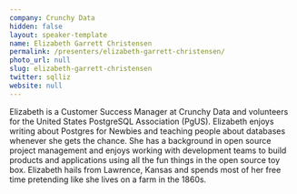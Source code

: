 ```yaml
---
company: Crunchy Data
hidden: false
layout: speaker-template
name: Elizabeth Garrett Christensen
permalink: /presenters/elizabeth-garrett-christensen/
photo_url: null
slug: elizabeth-garrett-christensen
twitter: sqlliz
website: null
---
```


Elizabeth is a Customer Success Manager at Crunchy Data and volunteers for the United States PostgreSQL Association (PgUS). Elizabeth enjoys writing about Postgres for Newbies and teaching people about databases whenever she gets the chance. She has a background in open source project management and enjoys working with development teams to build products and applications using all the fun things in the open source toy box. Elizabeth hails from Lawrence, Kansas and spends most of her free time pretending like she lives on a farm in the 1860s.
